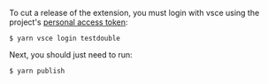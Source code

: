 To cut a release of the extension, you must login with vsce using the project's
[personal access
token](https://code.visualstudio.com/api/working-with-extensions/publishing-extension#get-a-personal-access-token):

```
$ yarn vsce login testdouble
```

Next, you should just need to run:

```
$ yarn publish
```

